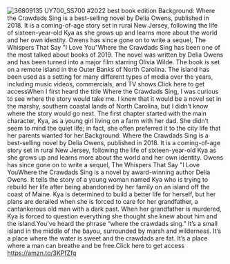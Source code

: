 ![36809135 _UY700_SS700_](https://user-images.githubusercontent.com/103540040/163566069-56746703-5e81-404c-8d7b-9d17997a8084.jpg)
#2022 best book edition
Background: Where the Crawdads Sing is a best-selling novel by Delia Owens, published in 2018. It is a coming-of-age story set in rural New Jersey, following the life of sixteen-year-old Kya as she grows up and learns more about the world and her own identity. Owens has since gone on to write a sequel, The Whispers That Say "I Love You"Where the Crawdads Sing has been one of the most talked about books of 2019. The novel was written by Delia Owens and has been turned into a major film starring Olivia Wilde. The book is set on a remote island in the Outer Banks of North Carolina. The island has been used as a setting for many different types of media over the years, including music videos, commercials, and TV shows.Click here to get accessWhen I first heard the title Where the Crawdads Sing, I was curious to see where the story would take me. I knew that it would be a novel set in the marshy, southern coastal lands of North Carolina, but I didn’t know where the story would go next. The first chapter started with the main character, Kya, as a young girl living on a farm with her dad. She didn’t seem to mind the quiet life; in fact, she often preferred it to the city life that her parents wanted for her.Background: Where the Crawdads Sing is a best-selling novel by Delia Owens, published in 2018. It is a coming-of-age story set in rural New Jersey, following the life of sixteen-year-old Kya as she grows up and learns more about the world and her own identity. Owens has since gone on to write a sequel, The Whispers That Say "I Love YouWhere the Crawdads Sing is a novel by award-winning author Delia Owens. It tells the story of a young woman named Kya who is trying to rebuild her life after being abandoned by her family on an island off the coast of Maine. Kya is determined to build a better life for herself, but her plans are derailed when she is forced to care for her grandfather, a cantankerous old man with a dark past. When her grandfather is murdered, Kya is forced to question everything she thought she knew about him and the island.You’ve heard the phrase “where the crawdads sing.” It’s a small island in the middle of the bayou, surrounded by marsh and wilderness. It’s a place where the water is sweet and the crawdads are fat. It’s a place where a man can breathe and be free.Click here to get access https://amzn.to/3KPfZfq
